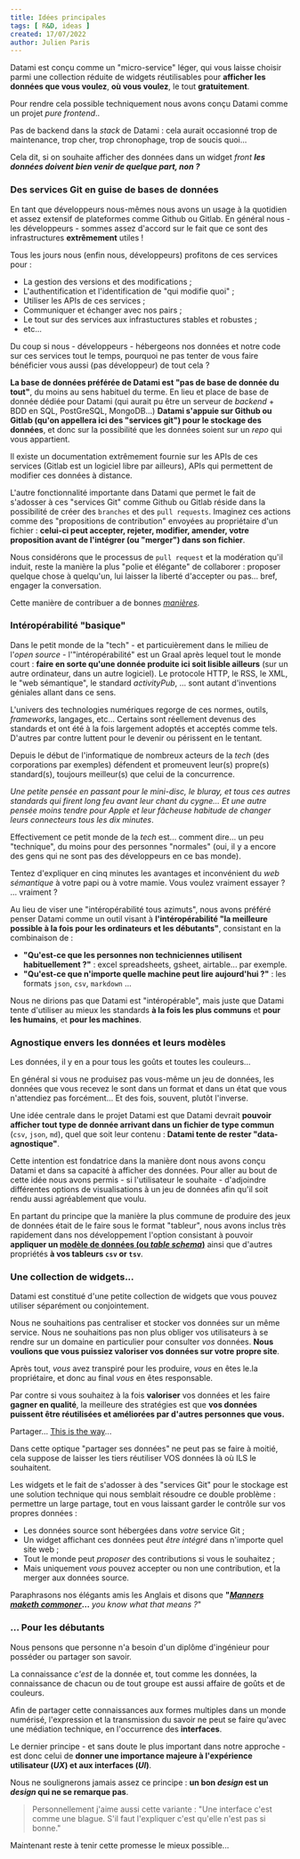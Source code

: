 ```yaml
---
title: Idées principales
tags: [ R&D, ideas ]
created: 17/07/2022
author: Julien Paris
---
```


Datami est conçu comme un "micro-service" léger, qui vous laisse choisir parmi une collection réduite de widgets réutilisables pour **afficher les données que vous voulez**, **où vous voulez**, le tout **gratuitement**.

Pour rendre cela possible techniquement nous avons conçu Datami comme un projet _pure frontend_..

Pas de backend dans la _stack_ de Datami : cela aurait occasionné trop de maintenance, trop cher, trop chronophage, trop de soucis quoi...

Cela dit, si on souhaite afficher des données dans un widget _front_ _**les données doivent bien venir de quelque part, non ?**_

### Des services Git en guise de bases de données

En tant que développeurs nous-mêmes nous avons un usage à la quotidien et assez extensif de plateformes comme Github ou Gitlab. En général nous - les développeurs - sommes assez d'accord sur le fait que ce sont des infrastructures **extrêmement** utiles !

Tous les jours nous (enfin nous, développeurs) profitons de ces services pour :

- La gestion des versions et des modifications ;
- L'authentification et l'identification de "qui modifie quoi" ;
- Utiliser les APIs de ces services ;
- Communiquer et échanger avec nos pairs ;
- Le tout sur des services aux infrastuctures stables et robustes ;
- etc...

Du coup si nous - développeurs - hébergeons nos données et notre code sur ces services tout le temps, pourquoi ne pas tenter de vous faire bénéficier vous aussi (pas développeur) de tout cela ?

**La base de données préférée de Datami est "pas de base de donnée du tout"**, du moins au sens habituel du terme. En lieu et place de base de donnée dédiée pour Datami (qui aurait pu être un serveur de _backend_ + BDD en SQL, PostGreSQL, MongoDB...) **Datami s'appuie sur Github ou Gitlab (qu'on appellera ici des "services git") pour le stockage des données**, et donc sur la possibilité que les données soient sur un _repo_ qui vous appartient.

Il existe un documentation extrêmement fournie sur les APIs de ces services (Gitlab est un logiciel libre par ailleurs), APIs qui permettent de modifier ces données à distance.

L'autre fonctionnalité importante dans Datami que permet le fait de s'adosser à ces "services Git" comme Github ou Gitlab réside dans la possibilité de créer des `branches` et des `pull requests`. Imaginez ces actions comme des "propositions de contribution" envoyées au propriétaire d'un fichier : **celui-ci peut accepter, rejeter, modifier, amender, votre proposition avant de l'intégrer (ou "merger") dans son fichier**.

Nous considérons que le processus de `pull request` et la modération qu'il induit, reste la manière la plus "polie et élégante" de collaborer : proposer quelque chose à quelqu'un, lui laisser la liberté d'accepter ou pas... bref, engager la conversation.

Cette manière de contribuer a de bonnes _[manières](https://idiomorigins.org/origin/manners-maketh-man)_.

### Intéropérabilité "basique"

Dans le petit monde de la "tech" - et particuièrement dans le milieu de l'_open source_ - l'"intéropérabilité" est un Graal après lequel tout le monde court : **faire en sorte qu'une donnée produite ici soit lisible ailleurs** (sur un autre ordinateur, dans un autre logiciel). Le protocole HTTP, le RSS, le XML, le "web sémantique", le standard _activityPub_, ... sont autant d'inventions géniales allant dans ce sens.

L'univers des technologies numériques regorge de ces normes, outils, _frameworks_, langages, etc... Certains sont réellement devenus des standards et ont été à la fois largement adoptés et acceptés comme tels. D'autres par contre luttent pour le devenir ou périssent en le tentant.

Depuis le début de l'informatique de nombreux acteurs de la _tech_ (des corporations par exemples) défendent et promeuvent leur(s) propre(s) standard(s), toujours meilleur(s) que celui de la concurrence.

_Une petite pensée en passant pour le mini-disc, le bluray, et tous ces autres standards qui firent long feu avant leur chant du cygne..._ _Et une autre pensée moins tendre pour Apple et leur fâcheuse habitude de changer leurs connecteurs tous les dix minutes_.

Effectivement ce petit monde de la _tech_ est... comment dire... un peu "technique", du moins pour des personnes "normales" (oui, il y a encore des gens qui ne sont pas des développeurs en ce bas monde).

Tentez d'expliquer en cinq minutes les avantages et inconvénient du _web sémantique_ à votre papi ou à votre mamie. Vous voulez vraiment essayer ? ... vraiment ?

Au lieu de viser une "intéropérabilité tous azimuts", nous avons préféré penser Datami comme un outil visant à **l'intéropérabilité "la meilleure possible à la fois pour les ordinateurs et les débutants"**, consistant en la combinaison de :

- **"Qu'est-ce que les personnes non techniciennes utilisent habituellement ?"** : excel spreadsheets, gsheet, airtable... par exemple.
- **"Qu'est-ce que n'importe quelle machine peut lire aujourd'hui ?"** : les formats `json`, `csv`, `markdown` ...

Nous ne dirions pas que Datami est "intéropérable", mais juste que Datami tente d'utiliser au mieux les standards **à la fois les plus communs** et **pour les humains**, et **pour les machines**.

### Agnostique envers les données et leurs modèles

Les données, il y en a pour tous les goûts et toutes les couleurs...

En général si vous ne produisez pas vous-même un jeu de données, les données que vous recevez le sont dans un format et dans un état que vous n'attendiez pas forcément... Et des fois, souvent, plutôt l'inverse.

Une idée centrale dans le projet Datami est que Datami devrait **pouvoir afficher tout type de donnée arrivant dans un fichier de type commun** (`csv`, `json`, `md`), quel que soit leur contenu : **Datami tente de rester "data-agnostique"**.

Cette intention est fondatrice dans la manière dont nous avons conçu Datami et dans sa capacité à afficher des données. Pour aller au bout de cette idée nous avons permis - si l'utilisateur le souhaite - d'adjoindre différentes options de visualisations à un jeu de données afin qu'il soit rendu aussi agréablement que voulu.

En partant du principe que la manière la plus commune de produire des jeux de données était de le faire sous le format "tableur", nous avons inclus très rapidement dans nos développement l'option consistant à pouvoir **appliquer un [modèle de données (ou _table schema_)](https://specs.frictionlessdata.io/table-schema/)** ainsi que d'autres propriétés **à vos tableurs `csv` or `tsv`**.

### Une collection de widgets...

Datami est constitué d'une petite collection de widgets que vous pouvez utiliser séparément ou conjointement.

Nous ne souhaitions pas centraliser et stocker vos données sur un même service. Nous ne souhaitions pas non plus obliger vos utilisateurs à se rendre sur un domaine en particulier pour consulter _vos_ données. **Nous voulions que vous puissiez valoriser vos données sur votre propre site**.

Après tout, _vous_ avez transpiré pour les produire, _vous_ en êtes le.la propriétaire, et donc au final _vous_ en êtes responsable.

Par contre si vous souhaitez à la fois **valoriser** vos données et les faire **gagner en qualité**, la meilleure des stratégies est que **vos données puissent être réutilisées et améliorées par d'autres personnes que vous.**

Partager... [This is the way](https://www.youtube.com/watch?v=uelA7KRLINA&ab_channel=Gabriel)...

Dans cette optique "partager ses données" ne peut pas se faire à moitié, cela suppose de laisser les tiers réutiliser VOS données là où ILS le souhaitent.

Les widgets et le fait de s'adosser à des "services Git" pour le stockage est une solution technique qui nous semblait résoudre ce double problème : permettre un large partage, tout en vous laissant garder le contrôle sur vos propres données :

- Les données source sont hébergées dans _votre_ service Git ;
- Un widget affichant ces données peut _être intégré_ dans n'importe quel site web ;
- Tout le monde peut _proposer_ des contributions si vous le souhaitez ;
- Mais uniquement _vous_ pouvez accepter ou non une contribution, et la merger aux données source.

Paraphrasons nos élégants amis les Anglais et disons que **"[_Manners maketh commoner_](https://www.youtube.com/watch?v=hUtNQAdhIR4&ab_channel=RodStickler)...** _you know what that means ?_"

### ... Pour les débutants

Nous pensons que personne n'a besoin d'un diplôme d'ingénieur pour posséder ou partager son savoir.

La connaissance _c'est_ de la donnée et, tout comme les données, la connaissance de chacun ou de tout groupe est aussi affaire de goûts et de couleurs.

Afin de partager cette connaissances aux formes multiples dans un monde numérisé, l'expression et la transmission du savoir ne peut se faire qu'avec une médiation technique, en l'occurrence des **interfaces**.

Le dernier principe - et sans doute le plus important dans notre approche - est donc celui de **donner une importance majeure à l'expérience utilisateur (_UX_) et aux interfaces (_UI_)**.

Nous ne soulignerons jamais assez ce principe : **un bon _design_ est un _design_ qui ne se remarque pas**.

> Personnellement j'aime aussi cette variante : "Une interface c'est comme une blague. S'il faut l'expliquer c'est qu'elle n'est pas si bonne."

Maintenant reste à tenir cette promesse le mieux possible...
